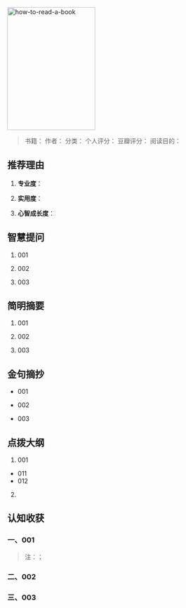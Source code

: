 <img src="http://image.dayuaidaodao.com/writing/image/how-to-read-a-book.jpg" alt="how-to-read-a-book" title="图片来自网络" width="200" height="280" />

> 书籍：
> 作者：
> 分类：
> 个人评分：
> 豆瓣评分：
> 阅读目的：

## 推荐理由

1. **专业度**：

2. **实用度**：

3. **心智成长度**：

## 智慧提问

1. 001

2. 002

3. 003

## 简明摘要

1. 001

2. 002

3. 003

## 金句摘抄

- 001

- 002

- 003


## 点拨大纲

1. 001
  - 011
  - 012

2.

## 认知收获

### 一、001

> 注：；


### 二、002



### 三、003
